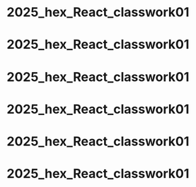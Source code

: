 # 2025_hex_React_classwork01
# 2025_hex_React_classwork01
# 2025_hex_React_classwork01
# 2025_hex_React_classwork01
# 2025_hex_React_classwork01
# 2025_hex_React_classwork01
